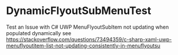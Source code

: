 # DynamicFlyoutSubMenuTest
Test an Issue with C# UWP MenuFlyoutSubItem not updating when populated dynamically see
https://stackoverflow.com/questions/73494359/c-sharp-xaml-uwp-menuflyoutitem-list-not-updating-consistently-in-menuflyoutsu
